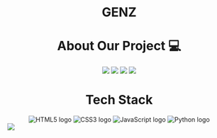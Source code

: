 <div align="center">
  
# GENZ
</div>

<div align="center">
  
# About Our Project 💻
<img src="https://forthebadge.com/images/badges/built-with-love.svg" />
<img src="https://forthebadge.com/images/badges/uses-brains.svg" />
<img src="https://forthebadge.com/images/badges/powered-by-responsibility.svg" />
<img src="https://forthebadge.com/images/badges/made-with-love__.png"/> 
</div>
<div align="center">
  
# Tech Stack 
<img src="https://forthebadge.com/images/badges/made-with-html.png" alt="HTML5 logo">
<img src="https://forthebadge.com/images/badges/made-with-css.png" alt="CSS3 logo">
<img src="https://forthebadge.com/images/badges/made-with-javascript.png" alt="JavaScript logo">
<img src="https://forthebadge.com/images/badges/made-with-python.png" alt="Python logo"> 
</div>
<img src ="https://forthebadge.com/images/badges/makes-people-smile.png"/>
